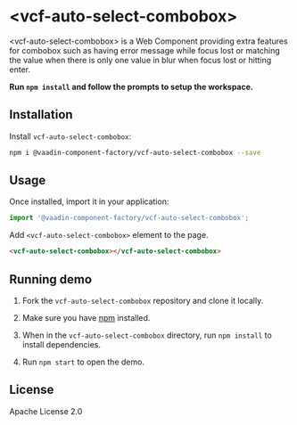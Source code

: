 # &lt;vcf-auto-select-combobox&gt;

&lt;vcf-auto-select-combobox&gt; is a Web Component providing extra features for combobox such as having error message while focus lost or matching the value when there is only one value in blur when focus lost or hitting enter.


**Run `npm install` and follow the prompts to setup the workspace.**

<!--
[![Gitter](https://badges.gitter.im/Join%20Chat.svg)](https://gitter.im/vaadin/web-components?utm_source=badge&utm_medium=badge&utm_campaign=pr-badge) [![npm version](https://badgen.net/npm/v/@vaadin-component-factory/vcf-auto-select-combobox)](https://www.npmjs.com/package/@vaadin-component-factory/vcf-auto-select-combobox) [![Published on Vaadin Directory](https://img.shields.io/badge/Vaadin%20Directory-published-00b4f0.svg)]

[element-description]
-->

## Installation

Install `vcf-auto-select-combobox`:

```sh
npm i @vaadin-component-factory/vcf-auto-select-combobox --save
```

## Usage

Once installed, import it in your application:

```js
import '@vaadin-component-factory/vcf-auto-select-combobox';
```

Add `<vcf-auto-select-combobox>` element to the page.

```html
<vcf-auto-select-combobox></vcf-auto-select-combobox>
```

## Running demo

1. Fork the `vcf-auto-select-combobox` repository and clone it locally.

1. Make sure you have [npm](https://www.npmjs.com/) installed.

1. When in the `vcf-auto-select-combobox` directory, run `npm install` to install dependencies.

1. Run `npm start` to open the demo.

<!--
## Vaadin Pro

This component is available in the Vaadin Pro subscription. It is still open source, but you need to have a valid CVAL license in order to use it. Read more at: [Pricing](https://vaadin.com/pricing)
-->

## License

Apache License 2.0
